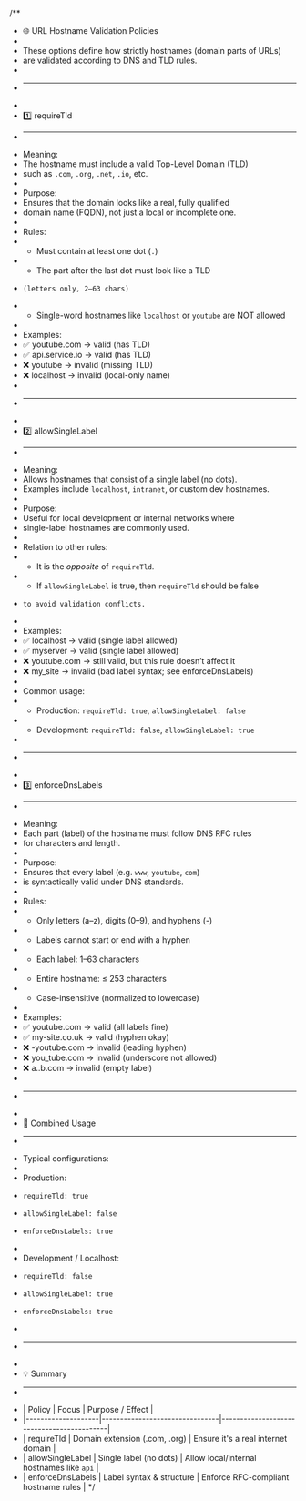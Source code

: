 /**
 * 🌐 URL Hostname Validation Policies
 *
 * These options define how strictly hostnames (domain parts of URLs)
 * are validated according to DNS and TLD rules.
 *
 * ---
 *
 * 1️⃣ requireTld
 * ----------------
 * Meaning:
 *   The hostname must include a valid Top-Level Domain (TLD)
 *   such as `.com`, `.org`, `.net`, `.io`, etc.
 *
 * Purpose:
 *   Ensures that the domain looks like a real, fully qualified
 *   domain name (FQDN), not just a local or incomplete one.
 *
 * Rules:
 *   - Must contain at least one dot (`.`)
 *   - The part after the last dot must look like a TLD
 *     (letters only, 2–63 chars)
 *   - Single-word hostnames like `localhost` or `youtube` are NOT allowed
 *
 * Examples:
 *   ✅ youtube.com        → valid (has TLD)
 *   ✅ api.service.io     → valid (has TLD)
 *   ❌ youtube            → invalid (missing TLD)
 *   ❌ localhost          → invalid (local-only name)
 *
 * ---
 *
 * 2️⃣ allowSingleLabel
 * --------------------
 * Meaning:
 *   Allows hostnames that consist of a single label (no dots).
 *   Examples include `localhost`, `intranet`, or custom dev hostnames.
 *
 * Purpose:
 *   Useful for local development or internal networks where
 *   single-label hostnames are commonly used.
 *
 * Relation to other rules:
 *   - It is the *opposite* of `requireTld`.
 *   - If `allowSingleLabel` is true, then `requireTld` should be false
 *     to avoid validation conflicts.
 *
 * Examples:
 *   ✅ localhost          → valid (single label allowed)
 *   ✅ myserver           → valid (single label allowed)
 *   ❌ youtube.com        → still valid, but this rule doesn’t affect it
 *   ❌ my_site            → invalid (bad label syntax; see enforceDnsLabels)
 *
 * Common usage:
 *   - Production: `requireTld: true`, `allowSingleLabel: false`
 *   - Development: `requireTld: false`, `allowSingleLabel: true`
 *
 * ---
 *
 * 3️⃣ enforceDnsLabels
 * --------------------
 * Meaning:
 *   Each part (label) of the hostname must follow DNS RFC rules
 *   for characters and length.
 *
 * Purpose:
 *   Ensures that every label (e.g. `www`, `youtube`, `com`)
 *   is syntactically valid under DNS standards.
 *
 * Rules:
 *   - Only letters (a–z), digits (0–9), and hyphens (-)
 *   - Labels cannot start or end with a hyphen
 *   - Each label: 1–63 characters
 *   - Entire hostname: ≤ 253 characters
 *   - Case-insensitive (normalized to lowercase)
 *
 * Examples:
 *   ✅ youtube.com        → valid (all labels fine)
 *   ✅ my-site.co.uk      → valid (hyphen okay)
 *   ❌ -youtube.com       → invalid (leading hyphen)
 *   ❌ you_tube.com       → invalid (underscore not allowed)
 *   ❌ a..b.com           → invalid (empty label)
 *
 * ---
 *
 * 🧩 Combined Usage
 * -----------------
 * Typical configurations:
 *
 *   Production:
 *     requireTld: true
 *     allowSingleLabel: false
 *     enforceDnsLabels: true
 *
 *   Development / Localhost:
 *     requireTld: false
 *     allowSingleLabel: true
 *     enforceDnsLabels: true
 *
 * ---
 *
 * 💡 Summary
 * ----------
 * | Policy            | Focus                         | Purpose / Effect                          |
 * |--------------------|--------------------------------|-------------------------------------------|
 * | requireTld         | Domain extension (.com, .org) | Ensure it's a real internet domain        |
 * | allowSingleLabel   | Single label (no dots)        | Allow local/internal hostnames like `api` |
 * | enforceDnsLabels   | Label syntax & structure      | Enforce RFC-compliant hostname rules      |
 */

